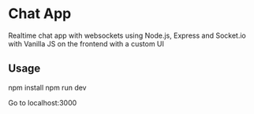 # Chat App
Realtime chat app with websockets using Node.js, Express and Socket.io with Vanilla JS on the frontend with a custom UI

## Usage
npm install
npm run dev

Go to localhost:3000


